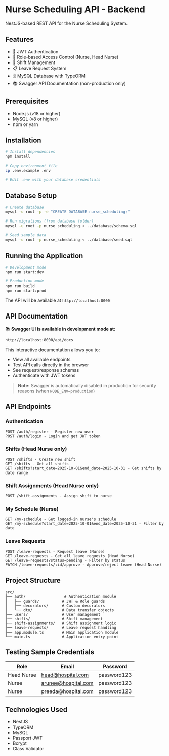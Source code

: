 # Nurse Scheduling API - Backend

NestJS-based REST API for the Nurse Scheduling System.

## Features

- 🔐 JWT Authentication
- 👥 Role-based Access Control (Nurse, Head Nurse)
- 📆 Shift Management
- 📋 Leave Request System
- 🗄️ MySQL Database with TypeORM
- 📚 Swagger API Documentation (non-production only)

## Prerequisites

- Node.js (v18 or higher)
- MySQL (v8 or higher)
- npm or yarn

## Installation

```bash
# Install dependencies
npm install

# Copy environment file
cp .env.example .env

# Edit .env with your database credentials
```

## Database Setup

```bash
# Create database
mysql -u root -p -e "CREATE DATABASE nurse_scheduling;"

# Run migrations (from database folder)
mysql -u root -p nurse_scheduling < ../database/schema.sql

# Seed sample data
mysql -u root -p nurse_scheduling < ../database/seed.sql
```

## Running the Application

```bash
# Development mode
npm run start:dev

# Production mode
npm run build
npm run start:prod
```

The API will be available at `http://localhost:8000`

## API Documentation

📚 **Swagger UI is available in development mode at:**
```
http://localhost:8000/api/docs
```

This interactive documentation allows you to:
- View all available endpoints
- Test API calls directly in the browser
- See request/response schemas
- Authenticate with JWT tokens

> **Note:** Swagger is automatically disabled in production for security reasons (when `NODE_ENV=production`)

## API Endpoints

### Authentication

```
POST /auth/register - Register new user
POST /auth/login - Login and get JWT token
```

### Shifts (Head Nurse only)

```
POST /shifts - Create new shift
GET /shifts - Get all shifts
GET /shifts?start_date=2025-10-01&end_date=2025-10-31 - Get shifts by date range
```

### Shift Assignments (Head Nurse only)

```
POST /shift-assignments - Assign shift to nurse
```

### My Schedule (Nurse)

```
GET /my-schedule - Get logged-in nurse's schedule
GET /my-schedule?start_date=2025-10-01&end_date=2025-10-31 - Filter by date
```

### Leave Requests

```
POST /leave-requests - Request leave (Nurse)
GET /leave-requests - Get all leave requests (Head Nurse)
GET /leave-requests?status=pending - Filter by status
PATCH /leave-requests/:id/approve - Approve/reject leave (Head Nurse)
```

## Project Structure

```
src/
├── auth/                 # Authentication module
│   ├── guards/          # JWT & Role guards
│   ├── decorators/      # Custom decorators
│   └── dto/             # Data transfer objects
├── users/               # User management
├── shifts/              # Shift management
├── shift-assignments/   # Shift assignment logic
├── leave-requests/      # Leave request handling
├── app.module.ts        # Main application module
└── main.ts              # Application entry point
```

## Testing Sample Credentials

| Role | Email | Password |
|------|-------|----------|
| Head Nurse | head@hospital.com | password123 |
| Nurse | arunee@hospital.com | password123 |
| Nurse | preeda@hospital.com | password123 |

## Technologies Used

- NestJS
- TypeORM
- MySQL
- Passport JWT
- Bcrypt
- Class Validator
